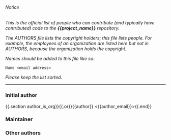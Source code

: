 ###### Notice

*This is the official list of people who can contribute (and typically have
contributed) code to the ***{{project_name}}*** repository.*

*The AUTHORS file lists the copyright holders; this file lists people. For
example, the employees of an organization are listed here but not in AUTHORS,
because the organization holds the copyright.*

*Names should be added to this file like so:*

	Name <email address>

*Please keep the list sorted.*

* * *

### Initial author

{{.section author_is_org}}{{.or}}{{author}} <{{author_email}}>{{.end}}

### Maintainer



### Other authors


